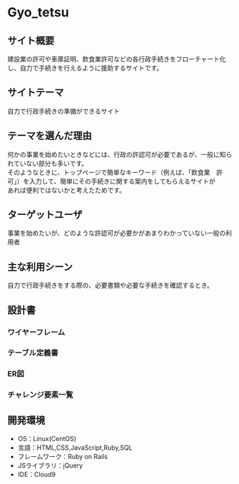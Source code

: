 # Gyo_tetsu

## サイト概要
建設業の許可や車庫証明、飲食業許可などの各行政手続きをフローチャート化し、自力で手続きを行えるように援助するサイトです。

## サイトテーマ
自力で行政手続きの準備ができるサイト

## テーマを選んだ理由
何かの事業を始めたいときなどには、行政の許認可が必要であるが、一般に知られていない部分も多いです。<br>
そのようなときに、トップページで簡単なキーワード（例えば、「飲食業　許可」）を入力して、簡単にその手続きに関する案内をしてもらえるサイトが<br>
あれば便利ではないかと考えたためです。

## ターゲットユーザ
事業を始めたいが、どのような許認可が必要かがあまりわかっていない一般の利用者

## 主な利用シーン
自力で行政手続きをする際の、必要書類や必要な手続きを確認するとき。

## 設計書
### ワイヤーフレーム


### テーブル定義書


### ER図


### チャレンジ要素一覧


## 開発環境
- OS：Linux(CentOS)
- 言語：HTML,CSS,JavaScript,Ruby,SQL
- フレームワーク：Ruby on Rails
- JSライブラリ：jQuery
- IDE：Cloud9